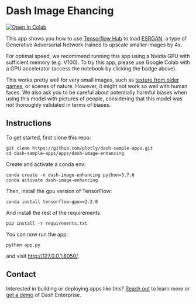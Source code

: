 <!--
To get started, replace
Dash Image Ehancing with your app name (e.g. Dash Super Cool App)
dash-image-enhancing with the short handle (e.g. dash-super-cool)

If this is in dash sample apps, uncomment the second "git clone https..." and remove the first one.
If this is in dash sample apps and you have a colab demo, uncomment the "Open in Colab" link to see the badge (make sure to create a ColabDemo.ipynb) first.

-->
# Dash Image Ehancing

[![Open In Colab](https://colab.research.google.com/assets/colab-badge.svg)](https://colab.research.google.com/github/plotly/dash-sample-apps/blob/master/apps/dash-image-enhancing/ColabDemo.ipynb)


This app shows you how to use [Tensorflow Hub](https://www.tensorflow.org/hub) to load [ESRGAN](https://tfhub.dev/captain-pool/esrgan-tf2/1), a type of Generative Adversarial Network trained to upscale smaller images by 4x.

For optimal speed, we recommend running this app using a Nvidia GPU with sufficient memory (e.g. V100). To try this app, please use Google Colab with a GPU accelerator (access the notebook by clicking the badge above).

This works pretty well for very small images, such as [texture from older games](https://www.reddit.com/r/GameUpscale/), or scenes of nature. However, it might not work so well with human faces. We also ask you to be careful about potentially harmful biases when using this model with pictures of people, considering that this model was not thoroughly validated in terms of biases.


## Instructions

To get started, first clone this repo:
<!-- 
```
git clone https://github.com/plotly/dash-image-enhancing.git
cd dash-image-enhancing
```
 -->

```
git clone https://github.com/plotly/dash-sample-apps.git
cd dash-sample-apps/apps/dash-image-enhancing
```


Create and activate a conda env:
```
conda create -n dash-image-enhancing python=3.7.6
conda activate dash-image-enhancing
```

Then, install the gpu version of TensorFlow:
```
conda install tensorflow-gpu==2.2.0
```

And install the rest of the requirements
```
pip install -r requirements.txt
```

You can now run the app:
```
python app.py
```

and visit http://127.0.0.1:8050/.

## Contact

Interested in building or deploying apps like this? [Reach out](https://plotly.com/contact-us/) to learn more or [get a demo](https://plotly.com/get-demo) of Dash Enterprise.
